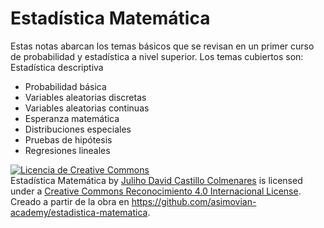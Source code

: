 # Estadística Matemática

Estas notas abarcan los temas básicos que se revisan en un primer curso de probabilidad y estadística a nivel superior. Los temas cubiertos son:
Estadística descriptiva
* Probabilidad básica
* Variables aleatorias discretas
* Variables aleatorias continuas
* Esperanza matemática
* Distribuciones especiales
* Pruebas de hipótesis
* Regresiones lineales

<a rel="license" href="http://creativecommons.org/licenses/by/4.0/"><img alt="Licencia de Creative Commons" style="border-width:0" src="https://i.creativecommons.org/l/by/4.0/88x31.png" /></a><br /><span xmlns:dct="http://purl.org/dc/terms/" property="dct:title">Estadística Matemática</span> by <a xmlns:cc="http://creativecommons.org/ns#" href="https://www.asimovian.academy" property="cc:attributionName" rel="cc:attributionURL">Juliho David Castillo Colmenares</a> is licensed under a <a rel="license" href="http://creativecommons.org/licenses/by/4.0/">Creative Commons Reconocimiento 4.0 Internacional License</a>.<br />Creado a partir de la obra en <a xmlns:dct="http://purl.org/dc/terms/" href="https://github.com/asimovian-academy/estadistica-matematica" rel="dct:source">https://github.com/asimovian-academy/estadistica-matematica</a>.
